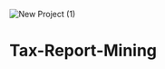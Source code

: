 ![New Project (1)](https://github.com/user-attachments/assets/9d051c90-6927-432a-8443-77d6934974e8)
# Tax-Report-Mining
